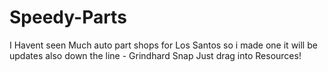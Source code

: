 # Speedy-Parts
I Havent seen Much auto part shops for Los Santos so i made one it will be updates also down the line - Grindhard Snap
Just drag into Resources!
